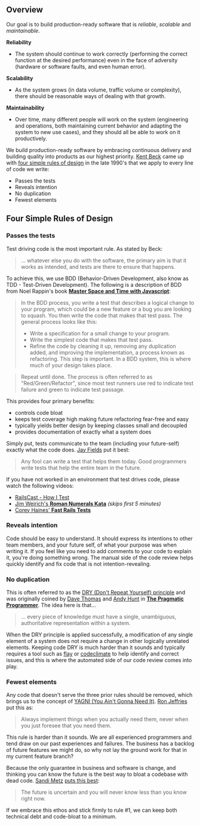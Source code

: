 ## Overview
Our goal is to build production-ready software that is _reliable_, _scalable_ and _maintainable_.

__Reliability__
* The system should continue to work correctly (performing the correct function at the desired performance) even in the face of adversity (hardware or software faults, and even human error).

__Scalability__
* As the system grows (in data volume, traffic volume or complexity), there should be reasonable ways of dealing with that growth.

__Maintainability__
* Over time, many different people will work on the system (engineering and operations, both maintaining current behavior and adapting the system to new use cases), and they should all be able to work on it productively.

We build production-ready software by embracing continuous delivery and building quality into products as our highest priority. [Kent Beck](https://www.kentbeck.com) came up with [four simple rules of design](http://martinfowler.com/bliki/BeckDesignRules.html) in the late 1990's that we apply to every line of code we write:

 * Passes the tests
 * Reveals intention
 * No duplication
 * Fewest elements

## Four Simple Rules of Design
### Passes the tests
Test driving code is the most important rule. As stated by Beck:

> ... whatever else you do with the software, the primary aim is that it works as intended, and tests are there to ensure that happens.

To achieve this, we use BDD (Behavior-Driven Development, also know as TDD - Test-Driven Development). The following is a description of BDD from Noel Rappin's book __[Master Space and Time with Javascript](http://www.noelrappin.com/)__:

> In the BDD process, you write a test that describes a logical change to your program, which could be a new feature or a bug you are looking to squash. You then write the code that makes that test pass. The general process looks like this:
> - Write a specification for a small change to your program.
> - Write the simplest code that makes that test pass.
> - Refine the code by cleaning it up, removing any duplication added, and improving the implementation, a process known as refactoring. This step is important. In a BDD system, this is where much of your design takes place.

> Repeat until done. The process is often referred to as "Red/Green/Refactor", since most test runners use red to indicate test failure and green to indicate test passage.

This provides four primary benefits:

- controls code bloat
- keeps test coverage high making future refactoring fear-free and easy
- typically yields better design by keeping classes small and decoupled
- provides documentation of exactly what a system does

Simply put, tests communicate to the team (including your future-self) exactly what the code does. [Jay Fields](http://blog.jayfields.com) put it best:

> Any fool can write a test that helps them today. Good programmers write tests that help the entire team in the future.

If you have not worked in an environment that test drives code, please watch the following videos:
- [RailsCast - How I Test](http://railscasts.com/episodes/275-how-i-test)
- [Jim Weirich's __Roman Numerals Kata__](https://www.youtube.com/watch?v=983zk0eqYLY&t=314) _(skips first 5 minutes)_
- [Corey Haines' __Fast Rails Tests__](http://www.youtube.com/watch?v=bNn6M2vqxHE)

### Reveals intention
Code should be easy to understand. It should express its intentions to other team members, and your future self, of what your purpose was when writing it. If you feel like you need to add comments to your code to explain it, you're doing something wrong. The manual side of the code review helps quickly identify and fix code that is not intention-revealing.

### No duplication
This is often referred to as the [DRY (Don't Repeat Yourself) principle](http://en.wikipedia.org/wiki/Don't_repeat_yourself) and was originally coined by [Dave Thomas](http://en.wikipedia.org/wiki/Dave_Thomas_(programmer)) and [Andy Hunt](http://en.wikipedia.org/wiki/Andy_Hunt_(author)) in __[The Pragmatic Programmer](https://pragprog.com/book/tpp/the-pragmatic-programmer)__. The idea here is that...

> ... every piece of knowledge must have a single, unambiguous, authoritative representation within a system.

When the DRY principle is applied successfully, a modification of any single element of a system does not require a change in other logically unrelated elements. Keeping code DRY is much harder than it sounds and typically requires a tool such as [flay](https://github.com/seattlerb/flay) or [codeclimate](http://codeclimate.com) to help identify and correct issues, and this is where the automated side of our code review comes into play.

### Fewest elements
Any code that doesn't serve the three prior rules should be removed, which brings us to the concept of [YAGNI (You Ain't Gonna Need It)](http://en.wikipedia.org/wiki/You_aren't_gonna_need_it). [Ron Jeffries](http://en.wikipedia.org/wiki/Ron_Jeffries) put this as:

> Always implement things when you actually need them, never when you just foresee that you need them.

This rule is harder than it sounds. We are all experienced programmers and tend draw on our past experiences and failures. The business has a backlog of future features we might do, so why not lay the ground work for that in my current feature branch?

Because the only guarantee in business and software is change, and thinking you can know the future is the best way to bloat a codebase with dead code. [Sandi Metz](http://www.sandimetz.com/) [puts this best](http://www.amazon.com/Practical-Object-Oriented-Design-Ruby-Addison-Wesley/dp/0321721330/):

> The future is uncertain and you will never know less than you know right now.

If we embrace this ethos and stick firmly to rule #1, we can keep both technical debt and code-bloat to a minimum.
